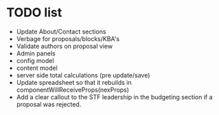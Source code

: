 # TODO list
- Update About/Contact sections
- Verbage for proposals/blocks/KBA's
- Validate authors on proposal view
- Admin panels
- config model
- content model
- server side total calculations (pre update/save)
- Update  spreadsheet so that it rebuilds in componentWillReceiveProps(nexProps)
- Add a clear callout to the STF leadership in the budgeting section if a proposal was rejected.
